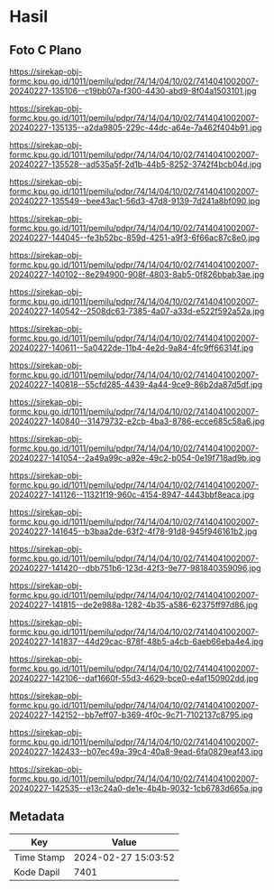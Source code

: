 # Hasil

## Foto C Plano

https://sirekap-obj-formc.kpu.go.id/1011/pemilu/pdpr/74/14/04/10/02/7414041002007-20240227-135106--c19bb07a-f300-4430-abd9-8f04a1503101.jpg

https://sirekap-obj-formc.kpu.go.id/1011/pemilu/pdpr/74/14/04/10/02/7414041002007-20240227-135135--a2da9805-229c-44dc-a64e-7a462f404b91.jpg

https://sirekap-obj-formc.kpu.go.id/1011/pemilu/pdpr/74/14/04/10/02/7414041002007-20240227-135528--ad535a5f-2d1b-44b5-8252-3742f4bcb04d.jpg

https://sirekap-obj-formc.kpu.go.id/1011/pemilu/pdpr/74/14/04/10/02/7414041002007-20240227-135549--bee43ac1-56d3-47d8-9139-7d241a8bf090.jpg

https://sirekap-obj-formc.kpu.go.id/1011/pemilu/pdpr/74/14/04/10/02/7414041002007-20240227-144045--fe3b52bc-859d-4251-a9f3-6f66ac87c8e0.jpg

https://sirekap-obj-formc.kpu.go.id/1011/pemilu/pdpr/74/14/04/10/02/7414041002007-20240227-140102--8e294900-908f-4803-8ab5-0f826bbab3ae.jpg

https://sirekap-obj-formc.kpu.go.id/1011/pemilu/pdpr/74/14/04/10/02/7414041002007-20240227-140542--2508dc63-7385-4a07-a33d-e522f592a52a.jpg

https://sirekap-obj-formc.kpu.go.id/1011/pemilu/pdpr/74/14/04/10/02/7414041002007-20240227-140611--5a0422de-11b4-4e2d-9a84-4fc9ff66314f.jpg

https://sirekap-obj-formc.kpu.go.id/1011/pemilu/pdpr/74/14/04/10/02/7414041002007-20240227-140818--55cfd285-4439-4a44-9ce9-86b2da87d5df.jpg

https://sirekap-obj-formc.kpu.go.id/1011/pemilu/pdpr/74/14/04/10/02/7414041002007-20240227-140840--31479732-e2cb-4ba3-8786-ecce685c58a6.jpg

https://sirekap-obj-formc.kpu.go.id/1011/pemilu/pdpr/74/14/04/10/02/7414041002007-20240227-141054--2a49a99c-a92e-49c2-b054-0e19f718ad9b.jpg

https://sirekap-obj-formc.kpu.go.id/1011/pemilu/pdpr/74/14/04/10/02/7414041002007-20240227-141126--11321f19-960c-4154-8947-4443bbf8eaca.jpg

https://sirekap-obj-formc.kpu.go.id/1011/pemilu/pdpr/74/14/04/10/02/7414041002007-20240227-141645--b3baa2de-63f2-4f78-91d8-945f946161b2.jpg

https://sirekap-obj-formc.kpu.go.id/1011/pemilu/pdpr/74/14/04/10/02/7414041002007-20240227-141420--dbb751b6-123d-42f3-9e77-981840359096.jpg

https://sirekap-obj-formc.kpu.go.id/1011/pemilu/pdpr/74/14/04/10/02/7414041002007-20240227-141815--de2e988a-1282-4b35-a586-62375ff97d86.jpg

https://sirekap-obj-formc.kpu.go.id/1011/pemilu/pdpr/74/14/04/10/02/7414041002007-20240227-141837--44d29cac-878f-48b5-a4cb-6aeb66eba4e4.jpg

https://sirekap-obj-formc.kpu.go.id/1011/pemilu/pdpr/74/14/04/10/02/7414041002007-20240227-142106--daf1660f-55d3-4629-bce0-e4af150902dd.jpg

https://sirekap-obj-formc.kpu.go.id/1011/pemilu/pdpr/74/14/04/10/02/7414041002007-20240227-142152--bb7eff07-b369-4f0c-9c71-7102137c8795.jpg

https://sirekap-obj-formc.kpu.go.id/1011/pemilu/pdpr/74/14/04/10/02/7414041002007-20240227-142433--b07ec49a-39c4-40a8-9ead-6fa0829eaf43.jpg

https://sirekap-obj-formc.kpu.go.id/1011/pemilu/pdpr/74/14/04/10/02/7414041002007-20240227-142535--e13c24a0-de1e-4b4b-9032-1cb6783d665a.jpg


## Metadata

| Key        | Value               |
| ---------- | ------------------- |
| Time Stamp | 2024-02-27 15:03:52 |
| Kode Dapil | 7401                |



